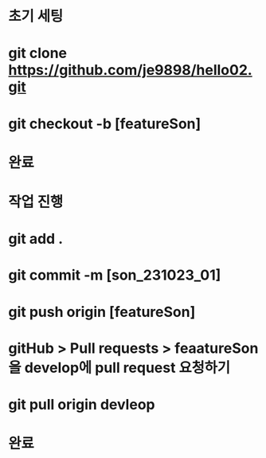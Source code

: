 # 초기 세팅
# git clone https://github.com/je9898/hello02.git
# git checkout -b [featureSon]
# 완료

# 작업 진행
# git add .
# git commit -m [son_231023_01]
# git push origin [featureSon]
# gitHub > Pull requests > feaatureSon을 develop에 pull request 요청하기
# git pull origin devleop
# 완료

